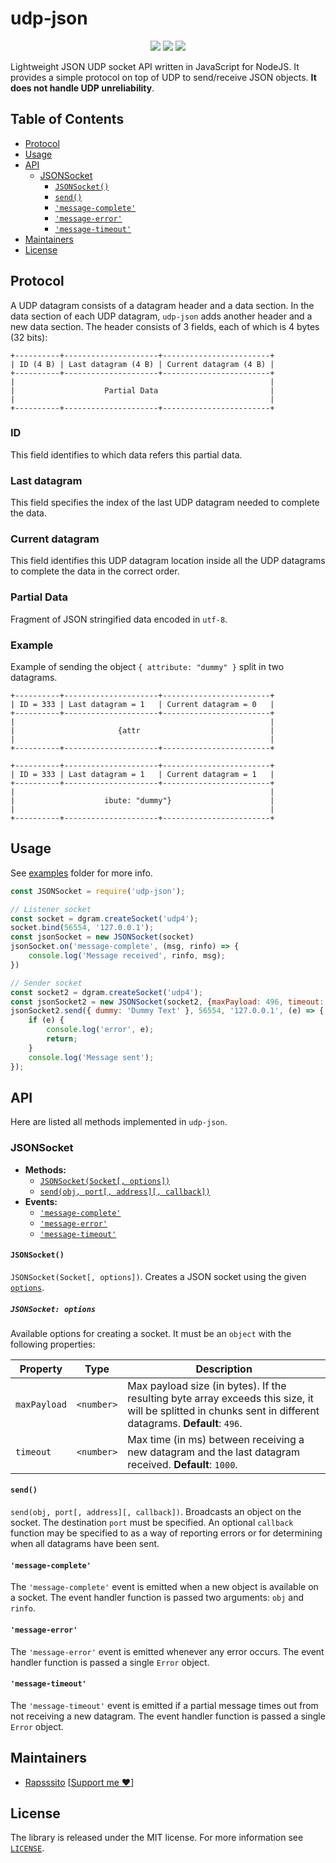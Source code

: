 # udp-json <!-- omit in toc -->
<p align="center">
  <img src="https://github.com/Rapsssito/udp-json/workflows/release/badge.svg" />
  <img src="https://img.shields.io/npm/dw/udp-json" />
  <img src="https://img.shields.io/npm/v/udp-json?color=gr&label=npm%20version" />
<p/>

Lightweight JSON UDP socket API written in JavaScript for NodeJS. It provides a simple protocol on top of UDP to send/receive JSON objects. **It does not handle UDP unreliability**.

## Table of Contents <!-- omit in toc -->

- [Protocol](#protocol)
- [Usage](#usage)
- [API](#api)
  - [JSONSocket](#jsonsocket)
    - [`JSONSocket()`](#jsonsocket-1)
    - [`send()`](#send)
    - [`'message-complete'`](#message-complete)
    - [`'message-error'`](#message-error)
    - [`'message-timeout'`](#message-timeout)
- [Maintainers](#maintainers)
- [License](#license)

## Protocol
A UDP datagram consists of a datagram header and a data section. In the data section of each UDP datagram, `udp-json` adds another header and a new data section. The header consists of 3 fields, each of which is 4 bytes (32 bits): 

```
+----------+---------------------+------------------------+
| ID (4 B) | Last datagram (4 B) | Current datagram (4 B) |
+----------+---------------------+------------------------+
|                                                         |
|                    Partial Data                         |
|                                                         |
+----------+---------------------+------------------------+
```

### ID <!-- omit in toc -->
This field identifies to which data refers this partial data.

### Last datagram <!-- omit in toc -->
This field specifies the index of the last UDP datagram needed to complete the data.

### Current datagram <!-- omit in toc -->
This field identifies this UDP datagram location inside all the UDP datagrams to complete the data in the correct order.

### Partial Data <!-- omit in toc -->
Fragment of JSON stringified data encoded in `utf-8`.

### Example <!-- omit in toc -->
Example of sending the object `{ attribute: "dummy" }` split in two datagrams.
```
+----------+---------------------+------------------------+
| ID = 333 | Last datagram = 1   | Current datagram = 0   |
+----------+---------------------+------------------------+
|                                                         |
|                       {attr                             |
|                                                         |
+----------+---------------------+------------------------+

+----------+---------------------+------------------------+
| ID = 333 | Last datagram = 1   | Current datagram = 1   |
+----------+---------------------+------------------------+
|                                                         |
|                    ibute: "dummy"}                      |
|                                                         |
+----------+---------------------+------------------------+
```

## Usage
See [examples](examples/) folder for more info.
```javascript
const JSONSocket = require('udp-json');

// Listener socket
const socket = dgram.createSocket('udp4');
socket.bind(56554, '127.0.0.1');
const jsonSocket = new JSONSocket(socket)
jsonSocket.on('message-complete', (msg, rinfo) => {
    console.log('Message received', rinfo, msg);
})

// Sender socket
const socket2 = dgram.createSocket('udp4');
const jsonSocket2 = new JSONSocket(socket2, {maxPayload: 496, timeout: 1000});
jsonSocket2.send({ dummy: 'Dummy Text' }, 56554, '127.0.0.1', (e) => {
    if (e) {
        console.log('error', e);
        return;
    }
    console.log('Message sent');
});
```

## API
Here are listed all methods implemented in `udp-json`.

### JSONSocket
* **Methods:**
  * [`JSONSocket(Socket[, options])`](#jsonsocket)
  * [`send(obj, port[, address][, callback])`](#send)
* **Events:**
  * [`'message-complete'`](#message-complete)
  * [`'message-error'`](#message-error)
  * [`'message-timeout'`](#message-timeout)

#### `JSONSocket()`
`JSONSocket(Socket[, options])`. Creates a JSON socket using the given [`options`](#jsonsocket-options).
##### `JSONSocket: options` <!-- omit in toc -->
Available options for creating a socket. It must be an `object` with the following properties:

| Property     | Type       | Description                                                                                                                                                |
| ------------ | ---------- | ---------------------------------------------------------------------------------------------------------------------------------------------------------- |
| `maxPayload` | `<number>` | Max payload size (in bytes). If the resulting byte array exceeds this size, it will be splitted in chunks sent in different datagrams. **Default**: `496`. |
| `timeout`    | `<number>` | Max time (in ms) between receiving a new datagram and the last datagram received. **Default**: `1000`.                                                     |

#### `send()`
`send(obj, port[, address][, callback])`. Broadcasts an object on the socket. The destination `port` must be specified. An optional `callback` function may be specified to as a way of reporting errors or for determining when all datagrams have been sent.

#### `'message-complete'`
The `'message-complete'` event is emitted when a new object is available on a socket. The event handler function is passed two arguments: `obj` and `rinfo`.

#### `'message-error'`
The `'message-error'` event is emitted whenever any error occurs. The event handler function is passed a single `Error` object.

#### `'message-timeout'`
The `'message-timeout'` event is emitted if a partial message times out from not receiving a new datagram. The event handler function is passed a single `Error` object.

## Maintainers

* [Rapsssito](https://github.com/rapsssito) [[Support me :heart:](https://github.com/sponsors/Rapsssito)]

## License

The library is released under the MIT license. For more information see [`LICENSE`](/LICENSE).
